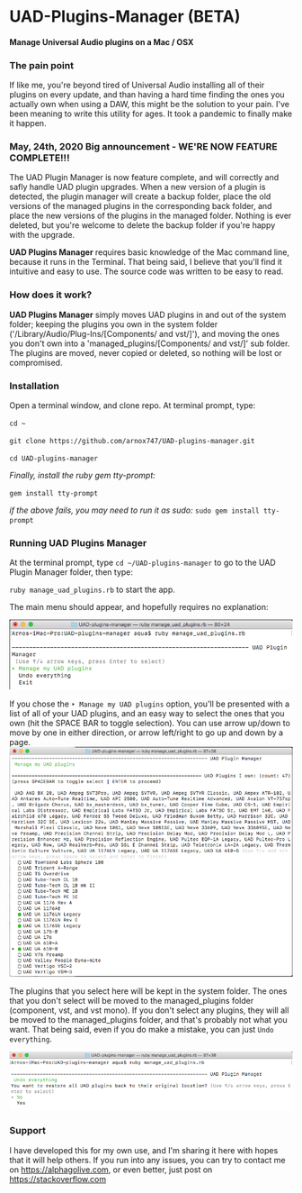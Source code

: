 # UAD-Plugins-Manager (BETA)
#### Manage Universal Audio plugins on a Mac / OSX


### The pain point
If like me, you're beyond tired of Universal Audio installing all of their plugins on every update, and than having a hard time finding the ones you actually own when using a DAW, this might be the solution to your pain. I've been meaning to write this utility for ages. It took a pandemic to finally make it happen.

### May, 24th, 2020 Big announcement - WE'RE NOW FEATURE COMPLETE!!!
The UAD Plugin Manager is now feature complete, and will correctly and safly handle UAD plugin upgrades. When a new version of a plugin is detected, the plugin manager will create a backup folder, place the old versions of the managed plugins in the corresponding back folder, and place the new versions of the plugins in the managed folder. Nothing is ever deleted, but you're welcome to delete the backup folder if you're happy with the upgrade.

**UAD Plugins Manager** requires basic knowledge of the Mac command line, because it runs in the Terminal. That being said, I believe that you'll find it intuitive and easy to use. The source code was written to be easy to read.

### How does it work?
**UAD Plugins Manager** simply moves UAD plugins in and out of the system folder; keeping the plugins you own in the system folder ('/Library/Audio/Plug-Ins/[Components/ and vst/]'), and moving the ones you don't own into a 'managed_plugins/[Components/ and vst/]' sub folder. The plugins are moved, never copied or deleted, so nothing will be lost or compromised.

### Installation

Open a terminal window, and clone repo. At terminal prompt, type:

`cd ~`

`git clone https://github.com/arnox747/UAD-plugins-manager.git`

`cd UAD-plugins-manager`

*Finally, install the ruby gem tty-prompt:*

`gem install tty-prompt`

*if the above fails, you may need to run it as sudo:*
`sudo gem install tty-prompt`


### Running UAD Plugins Manager
At the terminal prompt, type `cd ~/UAD-plugins-manager` to go to the UAD Plugin Manager folder, then type:

`ruby manage_uad_plugins.rb` to start the app.

The main menu should appear, and hopefully requires no explanation:

![Main menu will appear](images/main_menu.jpg)

If you chose the `‣ Manage my UAD plugins` option, you'll be presented with a list of all of your UAD plugins, and an easy way to select the ones that you own (hit the SPACE BAR to toggle selection). You can use arrow up/down to move by one in either direction, or arrow left/right to go up and down by a page.
![Main menu will appear](images/manage_plugins.jpg)

The plugins that you select here will be kept in the system folder. The ones that you don't select will be moved to the managed_plugins folder (component, vst, and vst mono). If you don't select any plugins, they will all be moved to the managed_plugins folder, and that's probably not what you want. That being said, even if you do make a mistake, you can just `Undo everything`.

![Main menu will appear](images/undo_everything.jpg)

### Support
I have developed this for my own use, and I'm sharing it here with hopes that it will help others. If you run into any issues, you can try to contact me on https://alphagolive.com, or even better, just post on https://stackoverflow.com

